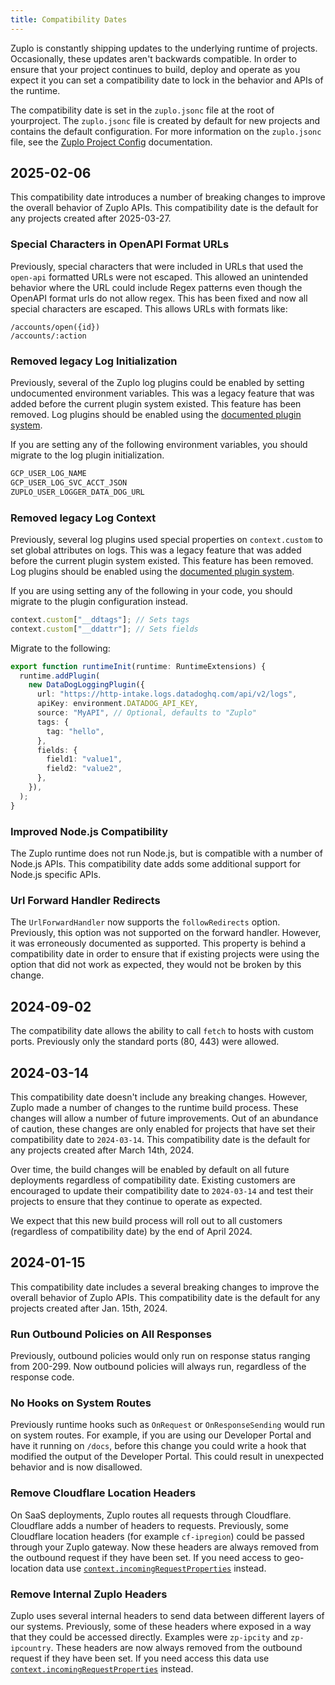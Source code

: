 ```yaml
---
title: Compatibility Dates
---
```


Zuplo is constantly shipping updates to the underlying runtime of projects.
Occasionally, these updates aren't backwards compatible. In order to ensure that
your project continues to build, deploy and operate as you expect it you can set
a compatibility date to lock in the behavior and APIs of the runtime.

The compatibility date is set in the `zuplo.jsonc` file at the root of
yourproject. The `zuplo.jsonc` file is created by default for new projects and
contains the default configuration. For more information on the `zuplo.jsonc`
file, see the [Zuplo Project Config](./zuplo-json.md) documentation.

## 2025-02-06

This compatibility date introduces a number of breaking changes to improve the
overall behavior of Zuplo APIs. This compatibility date is the default for any
projects created after 2025-03-27.

### Special Characters in OpenAPI Format URLs

Previously, special characters that were included in URLs that used the
`open-api` formatted URLs were not escaped. This allowed an unintended behavior
where the URL could include Regex patterns even though the OpenAPI format urls
do not allow regex. This has been fixed and now all special characters are
escaped. This allows URLs with formats like:

```
/accounts/open({id})
/accounts/:action
```

### Removed legacy Log Initialization

Previously, several of the Zuplo log plugins could be enabled by setting
undocumented environment variables. This was a legacy feature that was added
before the current plugin system existed. This feature has been removed. Log
plugins should be enabled using the
[documented plugin system](../articles/logging.md).

If you are setting any of the following environment variables, you should
migrate to the log plugin initialization.

```txt
GCP_USER_LOG_NAME
GCP_USER_LOG_SVC_ACCT_JSON
ZUPLO_USER_LOGGER_DATA_DOG_URL
```

### Removed legacy Log Context

Previously, several log plugins used special properties on `context.custom` to
set global attributes on logs. This was a legacy feature that was added before
the current plugin system existed. This feature has been removed. Log plugins
should be enabled using the [documented plugin system](../articles/logging.md).

If you are using setting any of the following in your code, you should migrate
to the plugin configuration instead.

```ts
context.custom["__ddtags"]; // Sets tags
context.custom["__ddattr"]; // Sets fields
```

Migrate to the following:

```ts
export function runtimeInit(runtime: RuntimeExtensions) {
  runtime.addPlugin(
    new DataDogLoggingPlugin({
      url: "https://http-intake.logs.datadoghq.com/api/v2/logs",
      apiKey: environment.DATADOG_API_KEY,
      source: "MyAPI", // Optional, defaults to "Zuplo"
      tags: {
        tag: "hello",
      },
      fields: {
        field1: "value1",
        field2: "value2",
      },
    }),
  );
}
```

### Improved Node.js Compatibility

The Zuplo runtime does not run Node.js, but is compatible with a number of
Node.js APIs. This compatibility date adds some additional support for Node.js
specific APIs.

### Url Forward Handler Redirects

The `UrlForwardHandler` now supports the `followRedirects` option. Previously,
this option was not supported on the forward handler. However, it was
erroneously documented as supported. This property is behind a compatibility
date in order to ensure that if existing projects were using the option that did
not work as expected, they would not be broken by this change.

## 2024-09-02

The compatibility date allows the ability to call `fetch` to hosts with custom
ports. Previously only the standard ports (80, 443) were allowed.

## 2024-03-14

This compatibility date doesn't include any breaking changes. However, Zuplo
made a number of changes to the runtime build process. These changes will allow
a number of future improvements. Out of an abundance of caution, these changes
are only enabled for projects that have set their compatibility date to
`2024-03-14`. This compatibility date is the default for any projects created
after March 14th, 2024.

Over time, the build changes will be enabled by default on all future
deployments regardless of compatibility date. Existing customers are encouraged
to update their compatibility date to `2024-03-14` and test their projects to
ensure that they continue to operate as expected.

We expect that this new build process will roll out to all customers (regardless
of compatibility date) by the end of April 2024.

## 2024-01-15

This compatibility date includes a several breaking changes to improve the
overall behavior of Zuplo APIs. This compatibility date is the default for any
projects created after Jan. 15th, 2024.

### Run Outbound Policies on All Responses

Previously, outbound policies would only run on response status ranging from
200-299. Now outbound policies will always run, regardless of the response code.

### No Hooks on System Routes

Previously runtime hooks such as `OnRequest` or `OnResponseSending` would run on
system routes. For example, if you are using our Developer Portal and have it
running on `/docs`, before this change you could write a hook that modified the
output of the Developer Portal. This could result in unexpected behavior and is
now disallowed.

### Remove Cloudflare Location Headers

On SaaS deployments, Zuplo routes all requests through Cloudflare. Cloudflare
adds a number of headers to requests. Previously, some Cloudflare location
headers (for example `cf-ipregion`) could be passed through your Zuplo gateway.
Now these headers are always removed from the outbound request if they have been
set. If you need access to geo-location data use
[`context.incomingRequestProperties`](./zuplo-context.md) instead.

### Remove Internal Zuplo Headers

Zuplo uses several internal headers to send data between different layers of our
systems. Previously, some of these headers where exposed in a way that they
could be accessed directly. Examples were `zp-ipcity` and `zp-ipcountry`. These
headers are now always removed from the outbound request if they have been set.
If you need access this data use
[`context.incomingRequestProperties`](./zuplo-context.md) instead.
